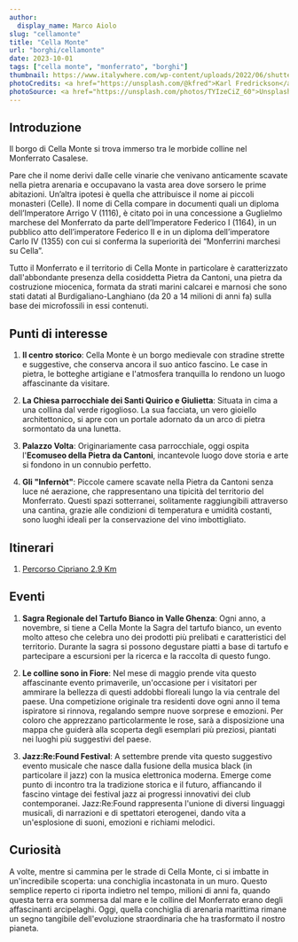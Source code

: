 ```yaml
---
author:
  display_name: Marco Aiolo
slug: "cellamonte"
title: "Cella Monte"
url: "borghi/cellamonte"
date: 2023-10-01
tags: ["cella monte", "monferrato", "borghi"]
thumbnail: https://www.italywhere.com/wp-content/uploads/2022/06/shutterstock_2010548228-1200x800.jpg
photoCredits: <a href="https://unsplash.com/@kfred">Karl Fredrickson</a>
photoSource: <a href="https://unsplash.com/photos/TYIzeCiZ_60">Unsplash</a>
---
```


## Introduzione

Il borgo di Cella Monte si trova immerso tra le morbide colline nel Monferrato Casalese.

Pare che il nome derivi dalle celle vinarie che venivano anticamente scavate nella pietra arenaria e occupavano la vasta area dove sorsero le prime abitazioni. Un’altra ipotesi è quella che attribuisce il nome ai piccoli monasteri (Celle). Il nome di Cella compare in documenti quali un diploma dell’Imperatore Arrigo V (1116), è citato poi in una concessione a Guglielmo marchese del Monferrato da parte dell’Imperatore Federico I (1164), in un pubblico atto dell’imperatore Federico II e in un diploma dell’imperatore Carlo IV (1355) con cui si conferma la superiorità dei “Monferrini marchesi su Cella”.

Tutto il Monferrato e il territorio di Cella Monte in particolare è caratterizzato dall'abbondante presenza della cosiddetta Pietra da Cantoni, una pietra da costruzione miocenica, formata da strati marini calcarei e marnosi che sono stati datati al Burdigaliano-Langhiano (da 20 a 14 milioni di anni fa) sulla base dei microfossili in essi contenuti.

## Punti di interesse

1. **Il centro storico**: Cella Monte è un borgo medievale con stradine strette e suggestive, che conserva ancora il suo antico fascino. Le case in pietra, le botteghe artigiane e l'atmosfera tranquilla lo rendono un luogo affascinante da visitare.

2. **La Chiesa parrocchiale dei Santi Quirico e Giulietta**: Situata in cima a una collina dal verde rigoglioso. La sua facciata, un vero gioiello architettonico, si apre con un portale adornato da un arco di pietra sormontato da una lunetta.

3. **Palazzo Volta**: Originariamente casa parrocchiale, oggi ospita l'**Ecomuseo della Pietra da Cantoni**, incantevole luogo dove storia e arte si fondono in un connubio perfetto. 

6. **Gli "Infernòt"**: Piccole camere scavate nella Pietra da Cantoni senza luce né aerazione, che rappresentano una tipicità del territorio del Monferrato. Questi spazi sotterranei, solitamente raggiungibili attraverso una cantina, grazie alle condizioni di temperatura e umidità costanti, sono luoghi ideali per la conservazione del vino imbottigliato.

## Itinerari

1. [Percorso Cipriano 2.9 Km](https://monfit.netlify.app/it/blog/cellamonte-percorso_cipriano/)

## Eventi

1. **Sagra Regionale del Tartufo Bianco in Valle Ghenza**: Ogni anno, a novembre, si tiene a Cella Monte la Sagra del tartufo bianco, un evento molto atteso che celebra uno dei prodotti più prelibati e caratteristici del territorio. Durante la sagra si possono degustare piatti a base di tartufo e partecipare a escursioni per la ricerca e la raccolta di questo fungo.

2. **Le colline sono in Fiore**: Nel mese di maggio prende vita questo affascinante evento primaverile, un'occasione per i visitatori per ammirare la bellezza di questi addobbi floreali lungo la via centrale del paese. Una competizione originale tra residenti dove ogni anno il tema ispiratore si rinnova, regalando sempre nuove sorprese e emozioni.
Per coloro che apprezzano particolarmente le rose, sarà a disposizione una mappa che guiderà alla scoperta degli esemplari più preziosi, piantati nei luoghi più suggestivi del paese. 

3. **Jazz:Re:Found Festival**: A settembre prende vita questo suggestivo evento musicale che nasce dalla fusione della musica black (in particolare il jazz) con la musica elettronica moderna. Emerge come punto di incontro tra la tradizione storica e il futuro, affiancando il fascino vintage dei festival jazz ai progressi innovativi dei club contemporanei. Jazz:Re:Found rappresenta l'unione di diversi linguaggi musicali, di narrazioni e di spettatori eterogenei, dando vita a un'esplosione di suoni, emozioni e richiami melodici.

## Curiosità

A volte, mentre si cammina per le strade di Cella Monte, ci si imbatte in un'incredibile scoperta: una conchiglia incastonata in un muro. Questo semplice reperto ci riporta indietro nel tempo, milioni di anni fa, quando questa terra era sommersa dal mare e le colline del Monferrato erano degli affascinanti arcipelaghi. Oggi, quella conchiglia di arenaria marittima rimane un segno tangibile dell'evoluzione straordinaria che ha trasformato il nostro pianeta.